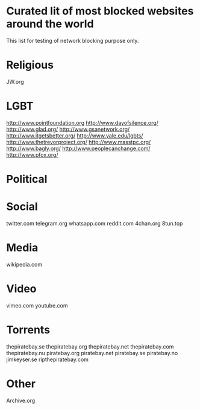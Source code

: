 # Curated lit of most blocked websites around the world
This list for testing of network blocking purpose only.

# Religious
JW.org

# LGBT
http://www.pointfoundation.org
http://www.dayofsilence.org/
http://www.glad.org/
http://www.gsanetwork.org/
http://www.itgetsbetter.org/
http://www.yale.edu/lgbts/
http://www.thetrevorproject.org/
http://www.masstpc.org/
http://www.bagly.org/
http://www.peoplecanchange.com/
http://www.pfox.org/

# Political


# Social
twitter.com
telegram.org
whatsapp.com
reddit.com
4chan.org
8tun.top

# Media
wikipedia.com

# Video
vimeo.com
youtube.com

# Torrents
thepiratebay.se
thepiratebay.org
thepiratebay.net
thepiratebay.com
thepiratebay.nu
piratebay.org
piratebay.net
piratebay.se
piratebay.no
jimkeyser.se
ripthepiratebay.com

# Other
Archive.org
